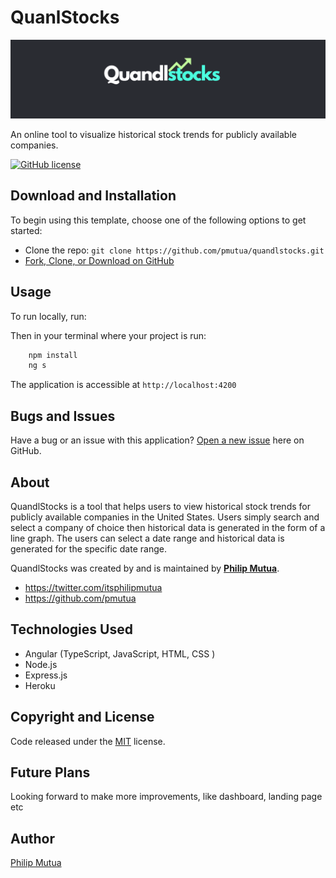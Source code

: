 # QuanlStocks

![QuandlStocks Banner](./src/assets/images/quandlstocks-title-banner.png)

An online tool to  visualize historical stock trends for publicly available companies.

[![GitHub license](https://img.shields.io/badge/license-MIT-blue.svg)](https://raw.githubusercontent.com/pmutua/quandlstocks/master/LICENSE)

## Download and Installation

To begin using this template, choose one of the following options to get started:

* Clone the repo: `git clone https://github.com/pmutua/quandlstocks.git`
* [Fork, Clone, or Download on GitHub](https://github.com/pmutua/quandlstocks)

## Usage

To run locally, run:

Then in your terminal where your project is run:

```bash
    npm install
    ng s
```

The application is accessible at `http://localhost:4200`

## Bugs and Issues

Have a bug or an issue with this application? [Open a new issue](https://github.com/pmutua/quandlstocks/issues) here on GitHub.

## About

QuandlStocks is a tool that helps users to view historical stock trends for publicly available companies in the United States. Users simply search and select a company of choice then historical data is generated in the form of a line graph. The users can select  a date range and historical data is generated for the specific date range.  

QuandlStocks was created by and is maintained by **[Philip Mutua](https://twitter.com/itsphilipmutua)**.

* <https://twitter.com/itsphilipmutua>
* <https://github.com/pmutua>

## Technologies Used

* Angular (TypeScript, JavaScript, HTML, CSS )
* Node.js
* Express.js
* Heroku

## Copyright and License

Code released under the [MIT](https://github.com/pmutua/quandlstocks/blob/master/LICENSE) license.

## Future Plans

Looking forward to make more improvements, like dashboard, landing page etc

## Author

[Philip Mutua](https://twitter.com/itsphilipmutua)
